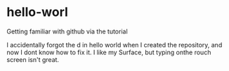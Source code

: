 # hello-worl
Getting familiar with github via the tutorial

I accidentally forgot the d in hello world when I created the repository, and now I dont know 
how to fix it. I like my Surface, but typing onthe rouch screen isn't great. 
